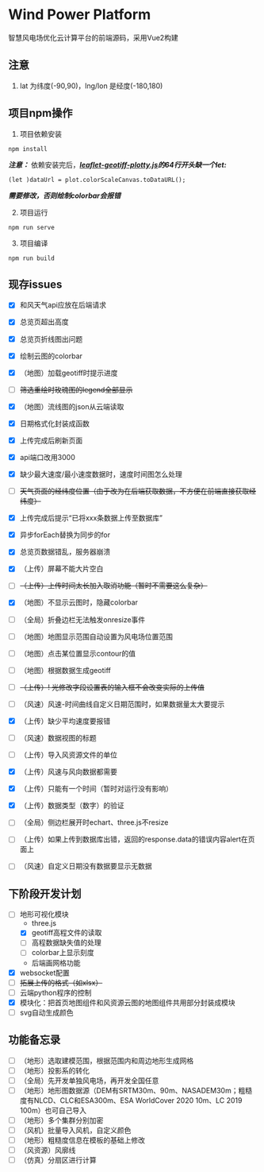 # Wind Power Platform

  智慧风电场优化云计算平台的前端源码，采用Vue2构建

## 注意
  1. lat 为纬度(-90,90)，lng/lon 是经度(-180,180)

## 项目npm操作
  1. 项目依赖安装
  ```
  npm install
  ```
  ***注意：***
  依赖安装完后，***[leaflet-geotiff-plotty.js](node_modules\leaflet-geotiff-2\dist\leaflet-geotiff-plotty.js)的64行开头缺一个let:***

  `(let )dataUrl = plot.colorScaleCanvas.toDataURL();`
  
  ***需要修改，否则绘制colorbar会报错***

  2. 项目运行
  ```
  npm run serve
  ```

  3. 项目编译
  ```
  npm run build
  ```
## 现存issues
  - [x] 和风天气api应放在后端请求
  - [x] 总览页超出高度
  - [x] 总览页折线图出问题
  - [x] 绘制云图的colorbar
  - [x] （地图）加载geotiff时提示进度
  - [ ] ~~筛选重绘时玫瑰图的legend全部显示~~
  - [x] （地图）流线图的json从云端读取
  - [x] 日期格式化封装成函数
  - [x] 上传完成后刷新页面
  - [x] api端口改用3000
  - [x] 缺少最大速度/最小速度数据时，速度时间图怎么处理
  - [ ] ~~天气页面的经纬度位置（由于改为在后端获取数据，不方便在前端直接获取经纬度）~~

  - [x] 上传完成后提示“已将xxx条数据上传至数据库”
  - [x] 异步forEach替换为同步的for
  - [x] 总览页数据错乱，服务器崩溃
  - [x] （上传）屏幕不能大片空白
  - [ ] ~~（上传）上传时间太长加入取消功能（暂时不需要这么复杂）~~
  - [x] （地图）不显示云图时，隐藏colorbar
  - [ ] （全局）折叠边栏无法触发onresize事件
  - [ ] （地图）地图显示范围自动设置为风电场位置范围
  - [ ] （地图）点击某位置显示contour的值
  - [ ] （地图）根据数据生成geotiff
  - [ ] ~~（上传）! 光修改字段设置表的输入框不会改变实际的上传值~~
  - [ ] （风速）风速-时间曲线自定义日期范围时，如果数据量太大要提示
  - [x] （上传）缺少平均速度要报错
  - [ ] （风速）数据视图的标题
  - [ ] （上传）导入风资源文件的单位
  - [x] （上传）风速与风向数据都需要
  - [x] （上传）只能有一个时间（暂时对运行没有影响）
  - [x] （上传）数据类型（数字）的验证
  - [ ] （全局）侧边栏展开时echart、three.js不resize
  - [ ] （上传）如果上传到数据库出错，返回的response.data的错误内容alert在页面上
  - [ ] （风速）自定义日期没有数据要显示无数据
  
## 下阶段开发计划
  - [ ] 地形可视化模块
    - three.js
    - [x] geotiff高程文件的读取
    - [ ] 高程数据缺失值的处理
    - [ ] colorbar上显示刻度
    - 后端画网格功能
  - [x] websocket配置
  - [ ] ~~拓展上传的格式（如xlsx）~~
  - [ ] 云端python程序的控制
  - [x] 模块化：把首页地图组件和风资源云图的地图组件共用部分封装成模块
  - [ ] svg自动生成颜色

## 功能备忘录
  - [ ] （地形）选取建模范围，根据范围内和周边地形生成网格
  - [ ] （地形）投影系的转化
  - [ ] （全局）先开发单独风电场，再开发全国任意
  - [ ] （地形）地形图数据源（DEM有SRTM30m、90m、NASADEM30m；粗糙度有NLCD、CLC和ESA300m、ESA WorldCover 2020 10m、LC 2019 100m）也可自己导入
  - [ ] （地形）多个集群分别加密
  - [ ] （风机）批量导入风机，自定义颜色
  - [ ] （地形）粗糙度信息在模板的基础上修改
  - [ ] （风资源）风廓线
  - [ ] （仿真）分扇区进行计算